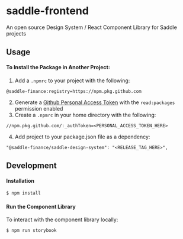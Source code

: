 # saddle-frontend

An open source Design System / React Component Library for Saddle projects

## Usage
#### To Install the Package in Another Project:
1. Add a `.npmrc` to your project with the following:
```
@saddle-finance:registry=https://npm.pkg.github.com
```
2. Generate a [Github Personal Access Token](https://github.com/settings/token) with the `read:packages` permission enabled
3. Create a `.npmrc` in your home directory with the following:
```
//npm.pkg.github.com/:_authToken=<PERSONAL_ACCESS_TOKEN_HERE>
```
4. Add project to your package.json file as a dependency:
```
"@saddle-finance/saddle-design-system": "<RELEASE_TAG_HERE>",
```

## Development
#### Installation
```bash
$ npm install
```

#### Run the Component Library
To interact with the component library locally:
```bash
$ npm run storybook
```
